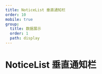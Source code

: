 ```yaml
---
title: NoticeList 垂直通知栏
order: 10
mobile: true
group:
  title: 数据展示
  order: 1
  path: display
---
```


# NoticeList 垂直通知栏

<code src="../demo/NoticeList.tsx"></code>
<API src="../src/NoticeList.tsx"></API>
